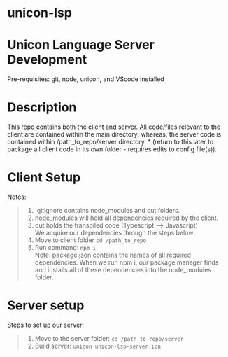 # unicon-lsp
# Unicon Language Server Development
Pre-requisites: git, node, unicon, and VScode installed
# Description
This repo contains both the client and server. All code/files relevant to the client are contained within the main directory; whereas, the server code is contained within /path_to_repo/server directory. * (return to this later to package all client code in its own folder - requires edits to config file(s)).
# Client Setup

Notes: <br />
> 1) .gitignore contains node_modules and out folders.<br />
> 2) node_modules will hold all dependencies required by the client. <br />
> 3) out holds the transpiled code (Typescript --> Javascript) <br />
We acquire our dependencies through the steps below: <br />
> 1) Move to client folder `cd /path_to_repo` <br />
> 2) Run command: `npm i` <br /> 
Note: package.json contains the names of all required dependencies. When we run npm i, our package manager finds and installs all of these dependencies into the node_modules folder.

# Server setup
Steps to set up our server: <br />
> 1) Move to the server folder: `cd /path_to_repo/server` <br />
> 2) Build server: `unicon unicon-lsp-server.icn`
